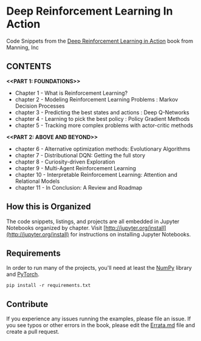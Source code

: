 # Deep Reinforcement Learning In Action

Code Snippets from the [Deep Reinforcement Learning in Action](https://www.manning.com/books/deep-reinforcement-learning-in-action) book from Manning, Inc

## CONTENTS
**<<PART 1: FOUNDATIONS>>**
* Chapter 1 - What is Reinforcement Learning?
* chapter 2 - Modeling Reinforcement Learning Problems : Markov Decision Processes
* chapter 3 - Predicting the best states and actions : Deep Q-Networks
* chapter 4 - Learning to pick the best policy : Policy Gradient Methods
* chapter 5 - Tracking more complex problems with actor-critic methods

**<<PART 2: ABOVE AND BEYOND>>**
* chapter 6 - Alternative optimization methods: Evolutionary Algorithms
* chapter 7 - Distributional DQN: Getting the full story
* chapter 8 - Curiosity-driven Exploration
* chapter 9 - Multi-Agent Reinforcement Learning
* chapter 10 - Interpretable Reinforcement Learning: Attention and Relational Models
* chapter 11 - In Conclusion: A Review and Roadmap

## How this is Organized

The code snippets, listings, and projects are all embedded in Jupyter Notebooks
organized by chapter. Visit [http://jupyter.org/install](http://jupyter.org/install) for
instructions on installing Jupyter Notebooks.

## Requirements

In order to run many of the projects, you'll need at least the [NumPy](http://www.numpy.org/) library
and [PyTorch](http://pytorch.org/).

```
pip install -r requirements.txt
```

## Contribute

If you experience any issues running the examples, please file an issue.
If you see typos or other errors in the book, please edit the [Errata.md](https://github.com/DeepReinforcementLearning/DeepReinforcementLearningInAction/blob/master/Errata.md) file and create a pull request.
